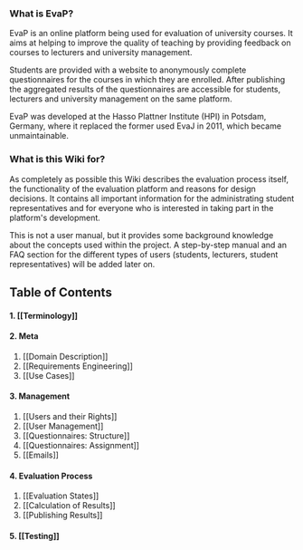 ### What is EvaP?

EvaP is an online platform being used for evaluation of university courses. It aims at helping to improve the quality of teaching by providing feedback on courses to lecturers and university management.

Students are provided with a website to anonymously complete questionnaires for the courses in which they are enrolled. After publishing the aggregated results of the questionnaires are accessible for students, lecturers and university management on the same platform.

EvaP was developed at the Hasso Plattner Institute (HPI) in Potsdam, Germany, where it replaced the former used EvaJ in 2011, which became unmaintainable.

### What is this Wiki for?

As completely as possible this Wiki describes the evaluation process itself, the functionality of the evaluation platform and reasons for design decisions. It contains all important information for the administrating student representatives and for everyone who is interested in taking part in the platform's development.

This is not a user manual, but it provides some background knowledge about the concepts used within the project. A step-by-step manual and an FAQ section for the different types of users (students, lecturers, student representatives) will be added later on.

## Table of Contents

#### 1. [[Terminology]]

#### 2. Meta

  1. [[Domain Description]]
  1. [[Requirements Engineering]]
  1. [[Use Cases]]

#### 3. Management
  1. [[Users and their Rights]]
  1. [[User Management]]
  1. [[Questionnaires: Structure]]
  1. [[Questionnaires: Assignment]]
  1. [[Emails]]

#### 4. Evaluation Process
  1. [[Evaluation States]]
  1. [[Calculation of Results]]
  1. [[Publishing Results]]

#### 5. [[Testing]]